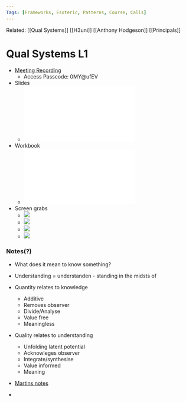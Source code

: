 ```yaml
---
Tags: [Frameworks, Esoteric, Patterns, Course, Calls]
---
```

Related: [[Qual Systems]] [[H3uni]] [[Anthony Hodgeson]] [[Principals]]
# Qual Systems L1

- [Meeting Recording](https://us02web.zoom.us/rec/share/n-AiV6UzZs1e0adDE1xdoZtNc--FGJEsiVxsxfCVOMtjTFPi3gYiT2Vy_ox-TXBD.Ytrr99ZsBhmGAKmu)
    - Access Passcode: 0MY@ufEV
- Slides
    - ![](QS-M1_NumberQualitiesPerception.pdf)
- Workbook
    - ![](assets/1626444269_19.pdf)
- Screen grabs
    - ![](1626444271_20.png)
    - ![](1626444272_21.png)
    - ![](1626444274_22.png)
    - ![](1626444275_23.png)

### Notes(?)
- What does it mean to know something?
- Understanding = understanden - standing in the midsts of
- Quantity relates to knowledge
    - Additive
    - Removes observer
    - Divide/Analyse
    - Value free
    - Meaningless
- Quality relates to understanding
    - Unfolding latent potential
    - Acknowleges observer
    - Integrate/synthesise
    - Value informed
    - Meaning
- [Martins notes](https://miro.com/app/board/o9J_lJgBtiE=/)

- 
